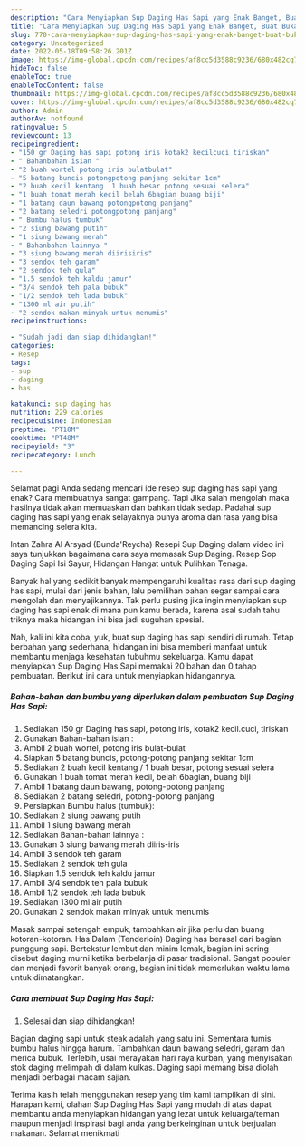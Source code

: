 ```yaml
---
description: "Cara Menyiapkan Sup Daging Has Sapi yang Enak Banget, Buat Buka Puasa Enak Banget"
title: "Cara Menyiapkan Sup Daging Has Sapi yang Enak Banget, Buat Buka Puasa Enak Banget"
slug: 770-cara-menyiapkan-sup-daging-has-sapi-yang-enak-banget-buat-buka-puasa-enak-banget
category: Uncategorized
date: 2022-05-18T09:58:26.201Z
image: https://img-global.cpcdn.com/recipes/af8cc5d3588c9236/680x482cq70/sup-daging-has-sapi-foto-resep-utama.jpg
hideToc: false
enableToc: true
enableTocContent: false
thumbnail: https://img-global.cpcdn.com/recipes/af8cc5d3588c9236/680x482cq70/sup-daging-has-sapi-foto-resep-utama.jpg
cover: https://img-global.cpcdn.com/recipes/af8cc5d3588c9236/680x482cq70/sup-daging-has-sapi-foto-resep-utama.jpg
author: Admin
authorAv: notfound
ratingvalue: 5
reviewcount: 13
recipeingredient:
- "150 gr Daging has sapi potong iris kotak2 kecilcuci tiriskan"
- " Bahanbahan isian "
- "2 buah wortel potong iris bulatbulat"
- "5 batang buncis potongpotong panjang sekitar 1cm"
- "2 buah kecil kentang  1 buah besar potong sesuai selera"
- "1 buah tomat merah kecil belah 6bagian buang biji"
- "1 batang daun bawang potongpotong panjang"
- "2 batang seledri potongpotong panjang"
- " Bumbu halus tumbuk"
- "2 siung bawang putih"
- "1 siung bawang merah"
- " Bahanbahan lainnya "
- "3 siung bawang merah diirisiris"
- "3 sendok teh garam"
- "2 sendok teh gula"
- "1.5 sendok teh kaldu jamur"
- "3/4 sendok teh pala bubuk"
- "1/2 sendok teh lada bubuk"
- "1300 ml air putih"
- "2 sendok makan minyak untuk menumis"
recipeinstructions:

- "Sudah jadi dan siap dihidangkan!"
categories:
- Resep
tags:
- sup
- daging
- has

katakunci: sup daging has 
nutrition: 229 calories
recipecuisine: Indonesian
preptime: "PT18M"
cooktime: "PT48M"
recipeyield: "3"
recipecategory: Lunch

---
```



Selamat pagi Anda sedang mencari ide resep sup daging has sapi yang enak? Cara membuatnya sangat gampang. Tapi Jika salah mengolah maka hasilnya tidak akan memuaskan dan bahkan tidak sedap. Padahal sup daging has sapi yang enak selayaknya punya aroma dan rasa yang bisa memancing selera kita.


Intan Zahra Al Arsyad (Bunda&#39;Reycha) Resepi Sup Daging dalam video ini saya tunjukkan bagaimana cara saya memasak Sup Daging. Resep Sop Daging Sapi Isi Sayur, Hidangan Hangat untuk Pulihkan Tenaga.

Banyak hal yang sedikit banyak mempengaruhi kualitas rasa dari sup daging has sapi, mulai dari jenis bahan, lalu pemilihan bahan segar sampai cara mengolah dan menyajikannya. Tak perlu pusing jika ingin menyiapkan sup daging has sapi enak di mana pun kamu berada, karena asal sudah tahu triknya maka hidangan ini bisa jadi suguhan spesial.


Nah, kali ini kita coba, yuk, buat sup daging has sapi sendiri di rumah. Tetap berbahan yang sederhana, hidangan ini bisa memberi manfaat untuk membantu menjaga kesehatan tubuhmu sekeluarga. Kamu dapat menyiapkan Sup Daging Has Sapi memakai 20 bahan dan 0 tahap pembuatan. Berikut ini cara untuk menyiapkan hidangannya.

<!--inarticleads1-->

##### Bahan-bahan dan bumbu yang diperlukan dalam pembuatan Sup Daging Has Sapi:

1. Sediakan 150 gr Daging has sapi, potong iris, kotak2 kecil.cuci, tiriskan
1. Gunakan  Bahan-bahan isian :
1. Ambil 2 buah wortel, potong iris bulat-bulat
1. Siapkan 5 batang buncis, potong-potong panjang sekitar 1cm
1. Sediakan 2 buah kecil kentang / 1 buah besar, potong sesuai selera
1. Gunakan 1 buah tomat merah kecil, belah 6bagian, buang biji
1. Ambil 1 batang daun bawang, potong-potong panjang
1. Sediakan 2 batang seledri, potong-potong panjang
1. Persiapkan  Bumbu halus (tumbuk):
1. Sediakan 2 siung bawang putih
1. Ambil 1 siung bawang merah
1. Sediakan  Bahan-bahan lainnya :
1. Gunakan 3 siung bawang merah diiris-iris
1. Ambil 3 sendok teh garam
1. Sediakan 2 sendok teh gula
1. Siapkan 1.5 sendok teh kaldu jamur
1. Ambil 3/4 sendok teh pala bubuk
1. Ambil 1/2 sendok teh lada bubuk
1. Sediakan 1300 ml air putih
1. Gunakan 2 sendok makan minyak untuk menumis


Masak sampai setengah empuk, tambahkan air jika perlu dan buang kotoran-kotoran. Has Dalam (Tenderloin) Daging has berasal dari bagian punggung sapi. Bertekstur lembut dan minim lemak, bagian ini sering disebut daging murni ketika berbelanja di pasar tradisional. Sangat populer dan menjadi favorit banyak orang, bagian ini tidak memerlukan waktu lama untuk dimatangkan. 

<!--inarticleads2-->

##### Cara membuat Sup Daging Has Sapi:


1. Selesai dan siap dihidangkan!

Bagian daging sapi untuk steak adalah yang satu ini. Sementara tumis bumbu halus hingga harum. Tambahkan daun bawang seledri, garam dan merica bubuk. Terlebih, usai merayakan hari raya kurban, yang menyisakan stok daging melimpah di dalam kulkas. Daging sapi memang bisa diolah menjadi berbagai macam sajian. 

Terima kasih telah menggunakan resep yang tim kami tampilkan di sini. Harapan kami, olahan Sup Daging Has Sapi yang mudah di atas dapat membantu anda menyiapkan hidangan yang lezat untuk keluarga/teman maupun menjadi inspirasi bagi anda yang berkeinginan untuk berjualan makanan. Selamat menikmati

